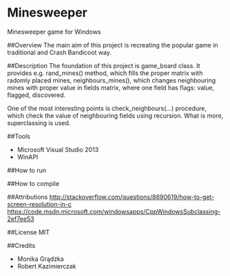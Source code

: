 # Minesweeper
Minesweeper game for Windows

##Overview
The main aim of this project is recreating the popular game in traditional and Crash Bandicoot way.

##Description
The foundation of this project is game_board class. It provides e.g. rand_mines() method, which fills the proper matrix with radomly placed mines, neighbours_mines(), which changes neighbouring mines with proper value in fields matrix, where one field has flags: value, flagged, discovered.

One of the most interesting points is check_neighbours(...) procedure, which check the value of neighbouring fields using recursion. What is more, superclassing is used.

##Tools
- Microsoft Visual Studio 2013
- WinAPI

##How to run

##How to compile

##Attributions
http://stackoverflow.com/questions/8690619/how-to-get-screen-resolution-in-c
https://code.msdn.microsoft.com/windowsapps/CppWindowsSubclassing-2ef7ee53

##License
MIT

##Credits
* Monika Grądzka
* Robert Kazimierczak


